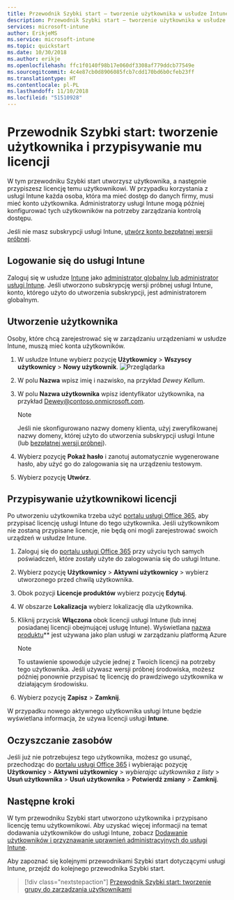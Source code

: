 ```yaml
---
title: Przewodnik Szybki start — tworzenie użytkownika w usłudze Intune
description: Przewodnik Szybki start — tworzenie użytkownika w usłudze Intune.
services: microsoft-intune
author: ErikjeMS
ms.service: microsoft-intune
ms.topic: quickstart
ms.date: 10/30/2018
ms.author: erikje
ms.openlocfilehash: ffc1f0140f98b17e060df3308af779ddcb77549e
ms.sourcegitcommit: 4c4e87cb0d8906085fcb7cdd170bd6b0cfeb23ff
ms.translationtype: HT
ms.contentlocale: pl-PL
ms.lasthandoff: 11/10/2018
ms.locfileid: "51510928"
---
```

# <a name="quickstart-create-a-user-and-assign-a-license-to-it"></a>Przewodnik Szybki start: tworzenie użytkownika i przypisywanie mu licencji

W tym przewodniku Szybki start utworzysz użytkownika, a następnie przypiszesz licencję temu użytkownikowi. W przypadku korzystania z usługi Intune każda osoba, która ma mieć dostęp do danych firmy, musi mieć konto użytkownika. Administratorzy usługi Intune mogą później konfigurować tych użytkowników na potrzeby zarządzania kontrolą dostępu.

Jeśli nie masz subskrypcji usługi Intune, [utwórz konto bezpłatnej wersji próbnej](free-trial-sign-up.md).

## <a name="sign-in-to-intune"></a>Logowanie się do usługi Intune

Zaloguj się w usłudze [Intune](https://aka.ms/intuneportal) jako [administrator globalny lub administrator usługi Intune](users-add.md#types-of-administrators). Jeśli utworzono subskrypcję wersji próbnej usługi Intune, konto, którego użyto do utworzenia subskrypcji, jest administratorem globalnym.

## <a name="create-a-user"></a>Utworzenie użytkownika

Osoby, które chcą zarejestrować się w zarządzaniu urządzeniami w usłudze Intune, muszą mieć konta użytkowników.

1. W usłudze Intune wybierz pozycję **Użytkownicy** > **Wszyscy użytkownicy** > **Nowy użytkownik**.
![Przeglądarka](media/quickstart-create-user/create-user.png)
2. W polu **Nazwa** wpisz imię i nazwisko, na przykład *Dewey Kellum*.
3. W polu **Nazwa użytkownika** wpisz identyfikator użytkownika, na przykład Dewey@contoso.onmicrosoft.com.

    > [!NOTE]
    > Jeśli nie skonfigurowano nazwy domeny klienta, użyj zweryfikowanej nazwy domeny, której użyto do utworzenia subskrypcji usługi Intune (lub [bezpłatnej wersji próbnej](free-trial-sign-up.md#sign-up-for-a-microsoft-intune-free-trial)). 

4. Wybierz pozycję **Pokaż hasło** i zanotuj automatycznie wygenerowane hasło, aby użyć go do zalogowania się na urządzeniu testowym.
5. Wybierz pozycję **Utwórz**.

## <a name="assign-a-license-to-the-user"></a>Przypisywanie użytkownikowi licencji

Po utworzeniu użytkownika trzeba użyć [portalu usługi Office 365](http://go.microsoft.com/fwlink/p/?LinkId=698854), aby przypisać licencję usługi Intune do tego użytkownika. Jeśli użytkownikom nie zostaną przypisane licencje, nie będą oni mogli zarejestrować swoich urządzeń w usłudze Intune. 

1. Zaloguj się do [portalu usługi Office 365](http://go.microsoft.com/fwlink/p/?LinkId=698854) przy użyciu tych samych poświadczeń, które zostały użyte do zalogowania się do usługi Intune.
2. Wybierz pozycję **Użytkownicy** > **Aktywni użytkownicy** > wybierz utworzonego przed chwilą użytkownika.
3. Obok pozycji **Licencje produktów** wybierz pozycję **Edytuj**.
4. W obszarze **Lokalizacja** wybierz lokalizację dla użytkownika.
5. Kliknij przycisk **Włączona** obok licencji usługi Intune (lub innej posiadanej licencji obejmującej usługę Intune). Wyświetlana [nazwa produktu](https://docs.microsoft.com/azure/active-directory/users-groups-roles/licensing-service-plan-reference)** jest używana jako plan usługi w zarządzaniu platformą Azure 

   > [!NOTE]
   > To ustawienie spowoduje użycie jednej z Twoich licencji na potrzeby tego użytkownika. Jeśli używasz wersji próbnej środowiska, możesz później ponownie przypisać tę licencję do prawdziwego użytkownika w działającym środowisku.
6. Wybierz pozycję **Zapisz** > **Zamknij**.

W przypadku nowego aktywnego użytkownika usługi Intune będzie wyświetlana informacja, że używa licencji usługi **Intune**.

## <a name="clean-up-resources"></a>Oczyszczanie zasobów

Jeśli już nie potrzebujesz tego użytkownika, możesz go usunąć, przechodząc do [portalu usługi Office 365](http://go.microsoft.com/fwlink/p/?LinkId=698854) i wybierając pozycję **Użytkownicy** > **Aktywni użytkownicy** > *wybierając użytkownika z listy* > **Usuń użytkownika** > **Usuń użytkownika** > **Potwierdź zmiany** > **Zamknij**.

## <a name="next-steps"></a>Następne kroki

W tym przewodniku Szybki start utworzono użytkownika i przypisano licencję temu użytkownikowi. Aby uzyskać więcej informacji na temat dodawania użytkowników do usługi Intune, zobacz [Dodawanie użytkowników i przyznawanie uprawnień administracyjnych do usługi Intune](users-add.md).

Aby zapoznać się kolejnymi przewodnikami Szybki start dotyczącymi usługi Intune, przejdź do kolejnego przewodnika Szybki start.

> [!div class="nextstepaction"]
> [Przewodnik Szybki start: tworzenie grupy do zarządzania użytkownikami](quickstart-create-group.md)
